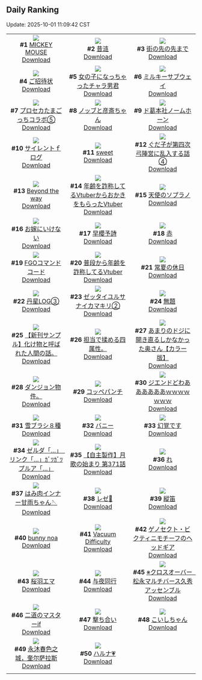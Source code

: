## Daily Ranking
Update: 2025-10-01 11:09:42 CST

|      |      |      |
| :----: | :----: | :----: |
| ![](https://i.pixiv.re/c/240x480/img-master/img/2025/09/28/00/01/40/135612314_p0_master1200.jpg)<br>**#1** [MICKEY MOUSE](https://www.pixiv.net/artworks/135612314)<br>[Download](https://i.pixiv.re/img-original/img/2025/09/28/00/01/40/135612314_p0.png) | ![](https://i.pixiv.re/c/240x480/img-master/img/2025/09/28/01/05/49/135615198_p0_master1200.jpg)<br>**#2** [昔涟](https://www.pixiv.net/artworks/135615198)<br>[Download](https://i.pixiv.re/img-original/img/2025/09/28/01/05/49/135615198_p0.jpg) | ![](https://i.pixiv.re/c/240x480/img-master/img/2025/09/28/07/30/04/135622272_p0_master1200.jpg)<br>**#3** [街の先の先まで](https://www.pixiv.net/artworks/135622272)<br>[Download](https://i.pixiv.re/img-original/img/2025/09/28/07/30/04/135622272_p0.jpg) |
| ![](https://i.pixiv.re/c/240x480/img-master/img/2025/09/28/19/00/11/135641907_p0_master1200.jpg)<br>**#4** [ご招待状](https://www.pixiv.net/artworks/135641907)<br>[Download](https://i.pixiv.re/img-original/img/2025/09/28/19/00/11/135641907_p0.jpg) | ![](https://i.pixiv.re/c/240x480/img-master/img/2025/09/28/00/00/38/135612140_p0_master1200.jpg)<br>**#5** [女の子になっちゃったチャラ男君](https://www.pixiv.net/artworks/135612140)<br>[Download](https://i.pixiv.re/img-original/img/2025/09/28/00/00/38/135612140_p0.jpg) | ![](https://i.pixiv.re/c/240x480/img-master/img/2025/09/28/17/15/11/135637935_p0_master1200.jpg)<br>**#6** [ミルキーサブウェイ](https://www.pixiv.net/artworks/135637935)<br>[Download](https://i.pixiv.re/img-original/img/2025/09/28/17/15/11/135637935_p0.jpg) |
| ![](https://i.pixiv.re/c/240x480/img-master/img/2025/09/28/18/50/22/135641517_p0_master1200.jpg)<br>**#7** [プロセカたまごっちコラボ⑤](https://www.pixiv.net/artworks/135641517)<br>[Download](https://i.pixiv.re/img-original/img/2025/09/28/18/50/22/135641517_p0.jpg) | ![](https://i.pixiv.re/c/240x480/img-master/img/2025/09/28/00/46/07/135614494_p0_master1200.jpg)<br>**#8** [ノッブと彦斎ちゃん](https://www.pixiv.net/artworks/135614494)<br>[Download](https://i.pixiv.re/img-original/img/2025/09/28/00/46/07/135614494_p0.jpg) | ![](https://i.pixiv.re/c/240x480/img-master/img/2025/09/29/00/08/29/135656772_p0_master1200.jpg)<br>**#9** [ド葛本社ノームホーン](https://www.pixiv.net/artworks/135656772)<br>[Download](https://i.pixiv.re/img-original/img/2025/09/29/00/08/29/135656772_p0.jpg) |
| ![](https://i.pixiv.re/c/240x480/img-master/img/2025/09/28/06/43/55/135621452_p0_master1200.jpg)<br>**#10** [サイレントｆログ](https://www.pixiv.net/artworks/135621452)<br>[Download](https://i.pixiv.re/img-original/img/2025/09/28/06/43/55/135621452_p0.jpg) | ![](https://i.pixiv.re/c/240x480/img-master/img/2025/09/28/00/00/23/135612079_p0_master1200.jpg)<br>**#11** [sweet](https://www.pixiv.net/artworks/135612079)<br>[Download](https://i.pixiv.re/img-original/img/2025/09/28/00/00/23/135612079_p0.png) | ![](https://i.pixiv.re/c/240x480/img-master/img/2025/09/30/16/32/07/135656461_p0_master1200.jpg)<br>**#12** [ぐだ子が第四次弓陣営に乱入する話④](https://www.pixiv.net/artworks/135656461)<br>[Download](https://i.pixiv.re/img-original/img/2025/09/30/16/32/07/135656461_p0.jpg) |
| ![](https://i.pixiv.re/c/240x480/img-master/img/2025/09/29/00/00/32/135656088_p0_master1200.jpg)<br>**#13** [Beyond the way](https://www.pixiv.net/artworks/135656088)<br>[Download](https://i.pixiv.re/img-original/img/2025/09/29/00/00/32/135656088_p0.jpg) | ![](https://i.pixiv.re/c/240x480/img-master/img/2025/09/28/21/18/18/135648294_p0_master1200.jpg)<br>**#14** [年齢を詐称してるVtuberからおかきをもらったVtuber](https://www.pixiv.net/artworks/135648294)<br>[Download](https://i.pixiv.re/img-original/img/2025/09/28/21/18/18/135648294_p0.png) | ![](https://i.pixiv.re/c/240x480/img-master/img/2025/09/28/12/45/20/135629878_p0_master1200.jpg)<br>**#15** [天使のソプラノ](https://www.pixiv.net/artworks/135629878)<br>[Download](https://i.pixiv.re/img-original/img/2025/09/28/12/45/20/135629878_p0.png) |
| ![](https://i.pixiv.re/c/240x480/img-master/img/2025/09/28/14/19/19/135632652_p0_master1200.jpg)<br>**#16** [お嫁にいけない](https://www.pixiv.net/artworks/135632652)<br>[Download](https://i.pixiv.re/img-original/img/2025/09/28/14/19/19/135632652_p0.jpg) | ![](https://i.pixiv.re/c/240x480/img-master/img/2025/09/28/00/01/10/135612237_p0_master1200.jpg)<br>**#17** [早櫻予詩](https://www.pixiv.net/artworks/135612237)<br>[Download](https://i.pixiv.re/img-original/img/2025/09/28/00/01/10/135612237_p0.png) | ![](https://i.pixiv.re/c/240x480/img-master/img/2025/09/29/12/39/18/135671194_p0_master1200.jpg)<br>**#18** [赤](https://www.pixiv.net/artworks/135671194)<br>[Download](https://i.pixiv.re/img-original/img/2025/09/29/12/39/18/135671194_p0.jpg) |
| ![](https://i.pixiv.re/c/240x480/img-master/img/2025/09/28/00/21/54/135613454_p0_master1200.jpg)<br>**#19** [FGOコマンドコード](https://www.pixiv.net/artworks/135613454)<br>[Download](https://i.pixiv.re/img-original/img/2025/09/28/00/21/54/135613454_p0.png) | ![](https://i.pixiv.re/c/240x480/img-master/img/2025/09/29/21/03/40/135684964_p0_master1200.jpg)<br>**#20** [普段から年齢を詐称してるVtuber](https://www.pixiv.net/artworks/135684964)<br>[Download](https://i.pixiv.re/img-original/img/2025/09/29/21/03/40/135684964_p0.png) | ![](https://i.pixiv.re/c/240x480/img-master/img/2025/09/28/01/06/12/135615210_p0_master1200.jpg)<br>**#21** [常夏の休日](https://www.pixiv.net/artworks/135615210)<br>[Download](https://i.pixiv.re/img-original/img/2025/09/28/01/06/12/135615210_p0.png) |
| ![](https://i.pixiv.re/c/240x480/img-master/img/2025/09/30/05/04/26/135680728_p0_master1200.jpg)<br>**#22** [丹星LOG③](https://www.pixiv.net/artworks/135680728)<br>[Download](https://i.pixiv.re/img-original/img/2025/09/30/05/04/26/135680728_p0.png) | ![](https://i.pixiv.re/c/240x480/img-master/img/2025/09/29/12/03/26/135670488_p0_master1200.jpg)<br>**#23** [ゼッタイユルサナイカマキリ②](https://www.pixiv.net/artworks/135670488)<br>[Download](https://i.pixiv.re/img-original/img/2025/09/29/12/03/26/135670488_p0.png) | ![](https://i.pixiv.re/c/240x480/img-master/img/2025/09/28/20/31/33/135645957_p0_master1200.jpg)<br>**#24** [無題](https://www.pixiv.net/artworks/135645957)<br>[Download](https://i.pixiv.re/img-original/img/2025/09/28/20/31/33/135645957_p0.png) |
| ![](https://i.pixiv.re/c/240x480/img-master/img/2025/09/28/13/03/02/135630134_p0_master1200.jpg)<br>**#25** [【新刊サンプル】化け物と呼ばれた人間の話。](https://www.pixiv.net/artworks/135630134)<br>[Download](https://i.pixiv.re/img-original/img/2025/09/28/13/03/02/135630134_p0.png) | ![](https://i.pixiv.re/c/240x480/img-master/img/2025/09/29/05/56/11/135664102_p0_master1200.jpg)<br>**#26** [担当で揉める四属性。](https://www.pixiv.net/artworks/135664102)<br>[Download](https://i.pixiv.re/img-original/img/2025/09/29/05/56/11/135664102_p0.jpg) | ![](https://i.pixiv.re/c/240x480/img-master/img/2025/09/28/00/00/20/135612059_p0_master1200.jpg)<br>**#27** [あまりのドジに開き直るしかなかった奥さん【カラー版】](https://www.pixiv.net/artworks/135612059)<br>[Download](https://i.pixiv.re/img-original/img/2025/09/28/00/00/20/135612059_p0.jpg) |
| ![](https://i.pixiv.re/c/240x480/img-master/img/2025/09/28/17/33/29/135638500_p0_master1200.jpg)<br>**#28** [ダンジョン物件。](https://www.pixiv.net/artworks/135638500)<br>[Download](https://i.pixiv.re/img-original/img/2025/09/28/17/33/29/135638500_p0.jpg) | ![](https://i.pixiv.re/c/240x480/img-master/img/2025/09/28/19/16/30/135642703_master1200.jpg)<br>**#29** [コッペパンチ](https://www.pixiv.net/artworks/135642703)<br>[Download](https://www.pixiv.net/artworks/135642703) | ![](https://i.pixiv.re/c/240x480/img-master/img/2025/09/29/02/24/25/135660955_p0_master1200.jpg)<br>**#30** [ジエンドどわああああああｗｗｗｗｗｗｗ](https://www.pixiv.net/artworks/135660955)<br>[Download](https://i.pixiv.re/img-original/img/2025/09/29/02/24/25/135660955_p0.jpg) |
| ![](https://i.pixiv.re/c/240x480/img-master/img/2025/09/28/06/00/46/135620828_p0_master1200.jpg)<br>**#31** [雪ブラシ８種](https://www.pixiv.net/artworks/135620828)<br>[Download](https://i.pixiv.re/img-original/img/2025/09/28/06/00/46/135620828_p0.jpg) | ![](https://i.pixiv.re/c/240x480/img-master/img/2025/09/28/19/34/43/135643386_p0_master1200.jpg)<br>**#32** [バニー](https://www.pixiv.net/artworks/135643386)<br>[Download](https://i.pixiv.re/img-original/img/2025/09/28/19/34/43/135643386_p0.jpg) | ![](https://i.pixiv.re/c/240x480/img-master/img/2025/09/28/00/47/31/135614541_p0_master1200.jpg)<br>**#33** [幻覚です](https://www.pixiv.net/artworks/135614541)<br>[Download](https://i.pixiv.re/img-original/img/2025/09/28/00/47/31/135614541_p0.jpg) |
| ![](https://i.pixiv.re/c/240x480/img-master/img/2025/09/28/19/14/11/135642603_p0_master1200.jpg)<br>**#34** [ゼルダ「…」　リンク「…」ｶﾞﾂｶﾞﾂ    プルア「…」](https://www.pixiv.net/artworks/135642603)<br>[Download](https://i.pixiv.re/img-original/img/2025/09/28/19/14/11/135642603_p0.jpg) | ![](https://i.pixiv.re/c/240x480/img-master/img/2025/09/29/00/04/09/135656503_p0_master1200.jpg)<br>**#35** [【自主製作】月歌の始まり 第371話](https://www.pixiv.net/artworks/135656503)<br>[Download](https://i.pixiv.re/img-original/img/2025/09/29/00/04/09/135656503_p0.jpg) | ![](https://i.pixiv.re/c/240x480/img-master/img/2025/09/29/04/30/01/135662955_p0_master1200.jpg)<br>**#36** [れ](https://www.pixiv.net/artworks/135662955)<br>[Download](https://i.pixiv.re/img-original/img/2025/09/29/04/30/01/135662955_p0.png) |
| ![](https://i.pixiv.re/c/240x480/img-master/img/2025/09/28/20/24/24/135645655_p0_master1200.jpg)<br>**#37** [はみ肉インナー甘雨ちゃん🪡](https://www.pixiv.net/artworks/135645655)<br>[Download](https://i.pixiv.re/img-original/img/2025/09/28/20/24/24/135645655_p0.png) | ![](https://i.pixiv.re/c/240x480/img-master/img/2025/09/29/18/05/06/135678320_p0_master1200.jpg)<br>**#38** [レゼ💍](https://www.pixiv.net/artworks/135678320)<br>[Download](https://i.pixiv.re/img-original/img/2025/09/29/18/05/06/135678320_p0.jpg) | ![](https://i.pixiv.re/c/240x480/img-master/img/2025/09/28/00/00/32/135612114_p0_master1200.jpg)<br>**#39** [縦笛](https://www.pixiv.net/artworks/135612114)<br>[Download](https://i.pixiv.re/img-original/img/2025/09/28/00/00/32/135612114_p0.jpg) |
| ![](https://i.pixiv.re/c/240x480/img-master/img/2025/09/28/04/12/44/135619271_p0_master1200.jpg)<br>**#40** [bunny noa](https://www.pixiv.net/artworks/135619271)<br>[Download](https://i.pixiv.re/img-original/img/2025/09/28/04/12/44/135619271_p0.png) | ![](https://i.pixiv.re/c/240x480/img-master/img/2025/09/28/14/18/23/135632626_p0_master1200.jpg)<br>**#41** [Vacuum Difficulty](https://www.pixiv.net/artworks/135632626)<br>[Download](https://i.pixiv.re/img-original/img/2025/09/28/14/18/23/135632626_p0.jpg) | ![](https://i.pixiv.re/c/240x480/img-master/img/2025/09/29/01/09/38/135646990_p0_master1200.jpg)<br>**#42** [ゲノセクト・ビクティニモチーフのヘッドギア](https://www.pixiv.net/artworks/135646990)<br>[Download](https://i.pixiv.re/img-original/img/2025/09/29/01/09/38/135646990_p0.jpg) |
| ![](https://i.pixiv.re/c/240x480/img-master/img/2025/09/28/01/47/13/135616445_p0_master1200.jpg)<br>**#43** [桜羽エマ](https://www.pixiv.net/artworks/135616445)<br>[Download](https://i.pixiv.re/img-original/img/2025/09/28/01/47/13/135616445_p0.jpg) | ![](https://i.pixiv.re/c/240x480/img-master/img/2025/09/29/02/05/34/135660575_p0_master1200.jpg)<br>**#44** [与夜同行](https://www.pixiv.net/artworks/135660575)<br>[Download](https://i.pixiv.re/img-original/img/2025/09/29/02/05/34/135660575_p0.jpg) | ![](https://i.pixiv.re/c/240x480/img-master/img/2025/09/28/12/09/33/135628934_p0_master1200.jpg)<br>**#45** [※クロスオーバー　松永マルチバース久秀アッセンブル](https://www.pixiv.net/artworks/135628934)<br>[Download](https://i.pixiv.re/img-original/img/2025/09/28/12/09/33/135628934_p0.jpg) |
| ![](https://i.pixiv.re/c/240x480/img-master/img/2025/09/29/18/46/46/135679537_p0_master1200.jpg)<br>**#46** [二道のマスターif](https://www.pixiv.net/artworks/135679537)<br>[Download](https://i.pixiv.re/img-original/img/2025/09/29/18/46/46/135679537_p0.jpg) | ![](https://i.pixiv.re/c/240x480/img-master/img/2025/09/29/20/29/21/135683379_p0_master1200.jpg)<br>**#47** [撃ち合い](https://www.pixiv.net/artworks/135683379)<br>[Download](https://i.pixiv.re/img-original/img/2025/09/29/20/29/21/135683379_p0.png) | ![](https://i.pixiv.re/c/240x480/img-master/img/2025/09/28/00/33/09/135613968_p0_master1200.jpg)<br>**#48** [こいしちゃん](https://www.pixiv.net/artworks/135613968)<br>[Download](https://i.pixiv.re/img-original/img/2025/09/28/00/33/09/135613968_p0.png) |
| ![](https://i.pixiv.re/c/240x480/img-master/img/2025/09/28/17/36/02/135638623_p0_master1200.jpg)<br>**#49** [永沐春色之城，奎尔萨拉斯](https://www.pixiv.net/artworks/135638623)<br>[Download](https://i.pixiv.re/img-original/img/2025/09/28/17/36/02/135638623_p0.jpg) | ![](https://i.pixiv.re/c/240x480/img-master/img/2025/09/28/17/06/38/135637632_p0_master1200.jpg)<br>**#50** [ハルナ💗](https://www.pixiv.net/artworks/135637632)<br>[Download](https://i.pixiv.re/img-original/img/2025/09/28/17/06/38/135637632_p0.png) |
|      |
